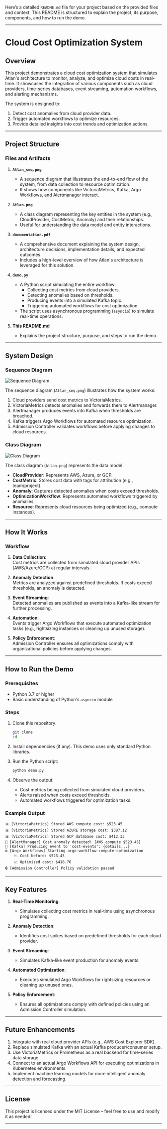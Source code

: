 Here’s a detailed `README.md` file for your project based on the provided files and context. This README is structured to explain the project, its purpose, components, and how to run the demo.

---

# **Cloud Cost Optimization System**

## **Overview**
This project demonstrates a cloud cost optimization system that simulates Atlan's architecture to monitor, analyze, and optimize cloud costs in real-time. It showcases the integration of various components such as cloud providers, time-series databases, event streaming, automation workflows, and alerting mechanisms.

The system is designed to:
1. Detect cost anomalies from cloud provider data.
2. Trigger automated workflows to optimize resources.
3. Provide detailed insights into cost trends and optimization actions.

---

## **Project Structure**

### **Files and Artifacts**
1. **`Atlan_seq.png`**  
   - A sequence diagram that illustrates the end-to-end flow of the system, from data collection to resource optimization.
   - It shows how components like VictoriaMetrics, Kafka, Argo Workflows, and Alertmanager interact.

2. **`Atlan.png`**  
   - A class diagram representing the key entities in the system (e.g., CloudProvider, CostMetric, Anomaly) and their relationships.
   - Useful for understanding the data model and entity interactions.

3. **`documentation.pdf`**  
   - A comprehensive document explaining the system design, architecture decisions, implementation details, and expected outcomes.
   - Includes a high-level overview of how Atlan's architecture is leveraged for this solution.

4. **`demo.py`**  
   - A Python script simulating the entire workflow:
     - Collecting cost metrics from cloud providers.
     - Detecting anomalies based on thresholds.
     - Producing events into a simulated Kafka topic.
     - Triggering automated workflows for cost optimization.
   - The script uses asynchronous programming (`asyncio`) to simulate real-time operations.

5. **This README.md**  
   - Explains the project structure, purpose, and steps to run the demo.

---

## **System Design**

### **Sequence Diagram**
![Sequence Diagram](Atlan.png)

The sequence diagram (`Atlan_seq.png`) illustrates how the system works:
1. Cloud providers send cost metrics to VictoriaMetrics.
2. VictoriaMetrics detects anomalies and forwards them to Alertmanager.
3. Alertmanager produces events into Kafka when thresholds are breached.
4. Kafka triggers Argo Workflows for automated resource optimization.
5. Admission Controller validates workflows before applying changes to cloud resources.

### **Class Diagram**
![Class Diagram](Atlanseq.png)

The class diagram (`Atlan.png`) represents the data model:
- **CloudProvider**: Represents AWS, Azure, or GCP.
- **CostMetric**: Stores cost data with tags for attribution (e.g., team/project).
- **Anomaly**: Captures detected anomalies when costs exceed thresholds.
- **OptimizationWorkflow**: Represents automated workflows triggered by anomalies.
- **Resource**: Represents cloud resources being optimized (e.g., compute instances).

---

## **How It Works**

### Workflow
1. **Data Collection**:  
   Cost metrics are collected from simulated cloud provider APIs (AWS/Azure/GCP) at regular intervals.
   
2. **Anomaly Detection**:  
   Metrics are analyzed against predefined thresholds. If costs exceed thresholds, an anomaly is detected.

3. **Event Streaming**:  
   Detected anomalies are published as events into a Kafka-like stream for further processing.

4. **Automation**:  
   Events trigger Argo Workflows that execute automated optimization tasks (e.g., rightsizing instances or cleaning up unused storage).

5. **Policy Enforcement**:  
   Admission Controller ensures all optimizations comply with organizational policies before applying changes.

---

## **How to Run the Demo**

### Prerequisites
- Python 3.7 or higher
- Basic understanding of Python's `asyncio` module

### Steps
1. Clone this repository:
   ```bash
   git clone 
   cd 
   ```

2. Install dependencies (if any). This demo uses only standard Python libraries.

3. Run the Python script:
   ```bash
   python demo.py
   ```

4. Observe the output:
   - Cost metrics being collected from simulated cloud providers.
   - Alerts raised when costs exceed thresholds.
   - Automated workflows triggered for optimization tasks.

### Example Output
```plaintext
📊 [VictoriaMetrics] Stored AWS compute cost: $523.45
📊 [VictoriaMetrics] Stored AZURE storage cost: $387.12
📊 [VictoriaMetrics] Stored GCP database cost: $412.33
🚨 [AlertManager] Cost anomaly detected! {AWS compute $523.45}
🔁 [Kafka] Producing event to 'cost-events': {details...}
⚙️ [Argo Workflows] Starting argo-workflow-compute-optimization
    📉 Cost before: $523.45
    📈 Optimized cost: $418.76
🔒 [Admission Controller] Policy validation passed
```

---

## **Key Features**

1. **Real-Time Monitoring**:
   - Simulates collecting cost metrics in real-time using asynchronous programming.

2. **Anomaly Detection**:
   - Identifies cost spikes based on predefined thresholds for each cloud provider.

3. **Event Streaming**:
   - Simulates Kafka-like event production for anomaly events.

4. **Automated Optimization**:
   - Executes simulated Argo Workflows for rightsizing resources or cleaning up unused ones.

5. **Policy Enforcement**:
   - Ensures all optimizations comply with defined policies using an Admission Controller simulation.

---

## **Future Enhancements**

1. Integrate with real cloud provider APIs (e.g., AWS Cost Explorer SDK).
2. Replace simulated Kafka with an actual Kafka producer/consumer setup.
3. Use VictoriaMetrics or Prometheus as a real backend for time-series data storage.
4. Connect to an actual Argo Workflows API for executing optimizations in Kubernetes environments.
5. Implement machine learning models for more intelligent anomaly detection and forecasting.

---

## **License**
This project is licensed under the MIT License – feel free to use and modify it as needed!

---
